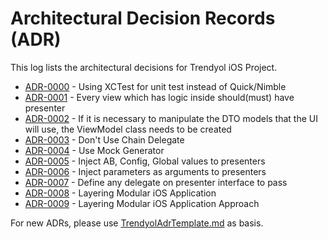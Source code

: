 # Architectural Decision Records (ADR)

This log lists the architectural decisions for Trendyol iOS Project.

<!-- adrlog -- Regenerate the content by using "adr-log -i". You can install it via "npm install -g adr-log" -->

- [ADR-0000](adr/0000-use-xctest-for-unit-test.md) - Using XCTest for unit test instead of Quick/Nimble
- [ADR-0001](adr/0001-every-view-which-has-logic-inside-should(must)-have-presenter.md) - Every view which has logic inside should(must) have presenter
- [ADR-0002](adr/0002-use-view-model-on-necessary-place.md) - If it is necessary to manipulate the DTO models that the UI will use, the ViewModel class needs to be created
- [ADR-0003](adr/0003-dont-use-chain-delegate.md) - Don't Use Chain Delegate
- [ADR-0004](adr/0004-use-mock-generator.md) - Use Mock Generator
- [ADR-0005](adr/0005-inject-ab-config-global-values-toPresenter.md) - Inject AB, Config, Global values to presenters
- [ADR-0006](adr/0006-inject-parameters-asArguments-toPresenter.md) - Inject parameters as arguments to presenters
- [ADR-0007](adr/0007-presenter-casting-as-delegate.md) - Define any delegate on presenter interface to pass
- [ADR-0008](adr/0008-layering-modular-ios-application.md) - Layering Modular iOS Application
- [ADR-0009](adr/0009-layering-modular-ios-application-approach.md) - Layering Modular iOS Application Approach

<!-- adrlogstop -->

For new ADRs, please use [TrendyolAdrTemplate.md](TrendyolAdrTemplate.md) as basis.
